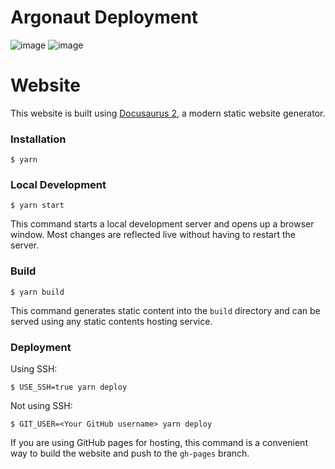 # Argonaut Deployment
![image](https://user-images.githubusercontent.com/9110203/188390854-72defa4b-8fba-4a50-a8b8-b3f94708e65a.png)
![image](https://user-images.githubusercontent.com/9110203/188390894-c71ee98f-c667-4fce-bcd8-f8959800c0ff.png)



# Website

This website is built using [Docusaurus 2](https://docusaurus.io/), a modern static website generator.

### Installation

```
$ yarn
```

### Local Development

```
$ yarn start
```

This command starts a local development server and opens up a browser window. Most changes are reflected live without having to restart the server.

### Build

```
$ yarn build
```

This command generates static content into the `build` directory and can be served using any static contents hosting service.

### Deployment

Using SSH:

```
$ USE_SSH=true yarn deploy
```

Not using SSH:

```
$ GIT_USER=<Your GitHub username> yarn deploy
```

If you are using GitHub pages for hosting, this command is a convenient way to build the website and push to the `gh-pages` branch.

